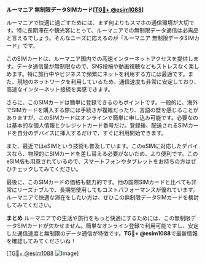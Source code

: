 **ルーマニア 無制限データSIMカード[[TG💪+ @esim1088](https://t.me/s/esim1088)]**

ルーマニアで快適に過ごすためには、まず何よりもスマホの通信環境が大切です。特に長期滞在や観光客にとって、ルーマニアでの無制限データ通信は必需品と言えるでしょう。そんなニーズに応えるのが「ルーマニア 無制限データSIMカード」です。

このSIMカードは、ルーマニア国内での高速インターネットアクセスを提供します。データ通信量が無制限なので、SNS投稿や動画視聴などもストレスなく楽しめます。特に旅行中やビジネスで頻繁にネットを利用する方には最適です。また、現地のネットワークを利用しているため、通信速度も非常に安定しており、高速なインターネット接続を実感できます。

さらに、このSIMカードは簡単に登録できるのもポイントです。一般的に、海外でSIMカードを購入する際には手続きが複雑だったり、言語の壁を感じることがありますが、このSIMカードはオンラインで簡単に申し込み可能です。必要なのは基本的な個人情報とクレジットカード番号だけ。登録後、配送されるSIMカードを自分のデバイスに挿入するだけで、すぐに利用開始できます。

また、最近ではeSIMという技術も普及しています。このeSIMに対応したデバイスなら、物理的にSIMカードを差し替える必要がないため、より便利です。このeSIM版も用意されているので、スマートフォンやタブレットをお持ちの方はぜひチェックしてみてください。

最後に、このSIMカードの価格も魅力的です。他の国際SIMカードと比べても非常にリーズナブルで、長期間使用してもコストパフォーマンスが優れています。ルーマニアで快適な滞在をしたい方は、ぜひこの無制限データSIMカードを検討してみてください。

**まとめ**
ルーマニアでの生活や旅行をもっと快適にするためには、この無制限データSIMカードが欠かせません。簡単なオンライン登録で利用可能ですし、安定した通信速度と無制限のデータ通信が特徴です。**TG💪+ @esim1088**で最新情報を確認してみてくださいね！

[[TG💪+ @esim1088](https://t.me/s/esim1088) ![Image](https://i.postimg.cc/Y0z9fWf4/image.png)]
